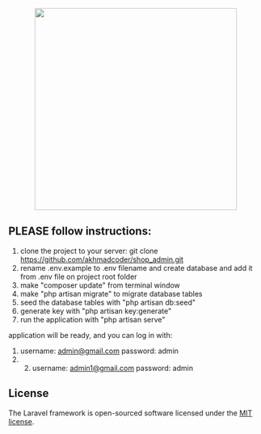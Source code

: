 <p align="center"><a href="https://laravel.com" target="_blank"><img src="https://raw.githubusercontent.com/laravel/art/master/logo-lockup/5%20SVG/2%20CMYK/1%20Full%20Color/laravel-logolockup-cmyk-red.svg" width="400"></a></p>




## PLEASE follow instructions:
1) clone the project to your server:   git clone https://github.com/akhmadcoder/shop_admin.git
2) rename .env.example to .env filename and create database and add it from .env  file on project root folder
3) make "composer update" from terminal window
4) make "php artisan migrate"  to migrate database tables
5) seed the database tables with "php artisan db:seed" 
6) generate key with "php artisan key:generate" 
7) run the application with "php artisan serve"  

application will be ready, and you can log in with: 
1) username: admin@gmail.com password: admin  
2) 2) username: admin1@gmail.com password:  admin


            
## License

The Laravel framework is open-sourced software licensed under the [MIT license](https://opensource.org/licenses/MIT).
